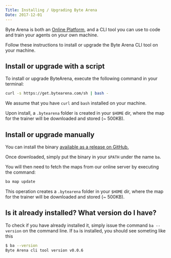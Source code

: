 ```yaml
---
Title: Installing / Upgrading Byte Arena
Date: 2017-12-01
---
```

Byte Arena is both an [Online Platform](/guides/online-platform), and a CLI tool you can use to code and train your agents on your own machine.

Follow these instructions to install or upgrade the Byte Arena CLI tool on your machine.

## Install or upgrade with a script

To install or upgrade ByteArena, execute the following command in your terminal:

```sh
curl -s https://get.bytearena.com/sh | bash -
```

We assume that you have `curl` and `bash` installed on your machine.

Upon install, a `.bytearena` folder is created in your `$HOME` dir, where the map for the trainer will be downloaded and stored (~ 500KB).

## Install or upgrade manually

You can install the binary [available as a release on GitHub.](https://github.com/ByteArena/ba/releases)

Once downloaded, simply put the binary in your `$PATH` under the name `ba`.

You will then need to fetch the maps from our online server by executing the command:

```sh
ba map update
```

This operation creates a `.bytearena` folder in your `$HOME` dir, where the map for the trainer will be downloaded and stored (~ 500KB).

## Is it already installed? What version do I have?

To check if you have already installed it, simply issue the command `ba --version` on the command line. If `ba` is installed, you should see someting like this

```sh
$ ba --version
Byte Arena cli tool version v0.0.6
```
